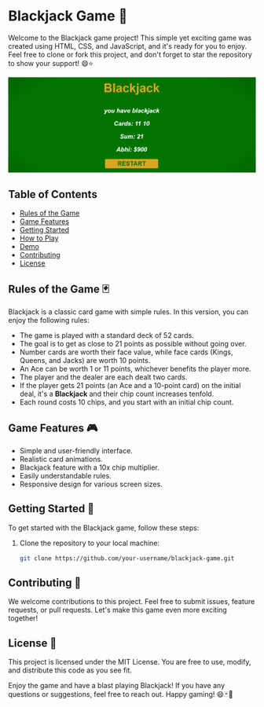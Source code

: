 # Blackjack Game 🎰

Welcome to the Blackjack game project! This simple yet exciting game was created using HTML, CSS, and JavaScript, and it's ready for you to enjoy. Feel free to clone or fork this project, and don't forget to star the repository to show your support! 😄⭐

![Alt text](image.png)

## Table of Contents
- [Rules of the Game](#rules-of-the-game)
- [Game Features](#game-features)
- [Getting Started](#getting-started)
- [How to Play](#how-to-play)
- [Demo](#demo)
- [Contributing](#contributing)
- [License](#license)

## Rules of the Game 🃏
Blackjack is a classic card game with simple rules. In this version, you can enjoy the following rules:
- The game is played with a standard deck of 52 cards.
- The goal is to get as close to 21 points as possible without going over.
- Number cards are worth their face value, while face cards (Kings, Queens, and Jacks) are worth 10 points.
- An Ace can be worth 1 or 11 points, whichever benefits the player more.
- The player and the dealer are each dealt two cards.
- If the player gets 21 points (an Ace and a 10-point card) on the initial deal, it's a **Blackjack** and their chip count increases tenfold.
- Each round costs 10 chips, and you start with an initial chip count.

## Game Features 🎮
- Simple and user-friendly interface.
- Realistic card animations.
- Blackjack feature with a 10x chip multiplier.
- Easily understandable rules.
- Responsive design for various screen sizes.

## Getting Started 🚀
To get started with the Blackjack game, follow these steps:

1. Clone the repository to your local machine:
   ```bash
   git clone https://github.com/your-username/blackjack-game.git

## Contributing 🤝
We welcome contributions to this project. Feel free to submit issues, feature requests, or pull requests. Let's make this game even more exciting together!

## License 📜
This project is licensed under the MIT License. You are free to use, modify, and distribute this code as you see fit.

Enjoy the game and have a blast playing Blackjack! If you have any questions or suggestions, feel free to reach out. Happy gaming! 😄🃏🎉


